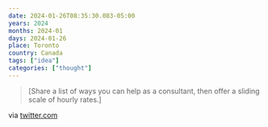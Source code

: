 ```yaml
---
date: 2024-01-26T08:35:30.083-05:00
years: 2024
months: 2024-01
days: 2024-01-26
place: Toronto
country: Canada
tags: ["idea"]
categories: ["thought"]
---
```

> [Share a list of ways you can help as a consultant, then offer a sliding scale of hourly rates.]

via [twitter.com](https://twitter.com/richdecibels/status/1712375858910970041)
